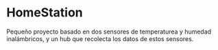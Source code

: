 # HomeStation
Pequeño proyecto basado en dos sensores de temperaturea y humedad inalámbricos, y un hub que recolecta los datos de estos sensores.
